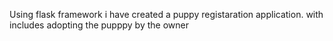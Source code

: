 Using flask framework i have created a puppy registaration application. with includes adopting the pupppy by the owner
